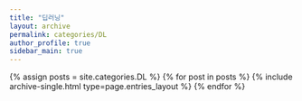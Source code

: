 ```yaml
---
title: "딥러닝"
layout: archive
permalink: categories/DL
author_profile: true
sidebar_main: true
---
```



{% assign posts = site.categories.DL %}
{% for post in posts %} {% include archive-single.html type=page.entries_layout %} {% endfor %}
